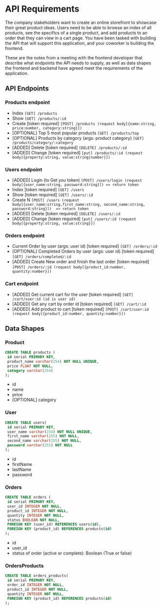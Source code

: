 # API Requirements

The company stakeholders want to create an online storefront to showcase their great product ideas. Users need to be able to browse an index of all products, see the specifics of a single product, and add products to an order that they can view in a cart page. You have been tasked with building the API that will support this application, and your coworker is building the frontend.

These are the notes from a meeting with the frontend developer that describe what endpoints the API needs to supply, as well as data shapes the frontend and backend have agreed meet the requirements of the application.

## API Endpoints

### Products endpoint

- Index `[GET] /products`
- Show `[GET] /products/:id`
- Create [token required] `[POST] /products (request body[{name:string, price:number, category:string}])`
- [OPTIONAL] Top 5 most popular products `[GET] /products/top`
- [OPTIONAL] Products by category (args: product category) `[GET] /products/category/:category`
- [ADDED] Delete [token required] `[DELETE] /products/:id`
- [ADDED] Change [token required] `[put] /products/:id (request body[{property:string, value:string|number}])`

### Users endpoint

- [ADDED] Login (to Get you token) `[POST] /users/login (request body[{user_name:string, password:string}]) => return token`
- Index [token required] `[GET] /users`
- Show [token required] `[GET] /users/:id`
- Create N `[POST] /users (request body[{user_name:string,first_name:string, second_name:string, password:string}])  => return token`
- [ADDED] Delete [token required] `[DELETE] /users/:id`
- [ADDED] Change [token required] `[put] /users/:id (request body[{property:string, value:string}])`

### Orders endpoint

- Current Order by user (args: user id) [token required] `[GET] /orders/:id`
- [OPTIONAL] Completed Orders by user (args: user id) [token required] `[GET] /orders/completed/:id`
- [ADDED] Create New order and finish the last order [token required] `[POST] /orders/:id (request body[{product_id:number, quantity:number}])`

### Cart endpoint

- [ADDED] Get current cart for the user [token required] `[GET] /cart/user:id (id is user id)`
- [ADDED] Get any cart by order id [token required] `[GET] /cart/:id`
- [ADDED] Add product to cart [token required] `[POST] /cart/user:id (request body[{product_id:number, quantity:number}])`

## Data Shapes

### Product

```sql
CREATE TABLE products ( 
 id serial PRIMARY KEY,
 product_name varchar(254) NOT NULL UNIQUE,
 price FLOAT NOT NULL,
 category varchar(254)
);
```

- id
- name
- price
- [OPTIONAL] category

### User

```sql
CREATE TABLE users(
 id serial PRIMARY KEY,
 user_name varchar(254) NOT NULL UNIQUE,
 first_name varchar(255) NOT NULL,
 second_name varchar(255) NOT NULL,
 password varchar(255) NOT NULL 
);

```

- id
- firstName
- lastName
- password

### Orders

```sql
CREATE TABLE orders (
 id serial PRIMARY KEY,
 user_id INTEGER NOT NULL,
 product_id INTEGER NOT NULL,
 quantity INTEGER NOT NULL,
 status BOOLEAN NOT NULL,
 FOREIGN KEY (user_id) REFERENCES users(id),
 FOREIGN KEY (product_id) REFERENCES products(id)
);

```

- id
- user_id
- status of order (active or complete): Boolean (True or false)

### OrdersProducts

```sql
CREATE TABLE orders_products(
 id serial PRIMARY KEY,
 order_id INTEGER NOT NULL,
 product_id INTEGER NOT NULL,
 quantity INTEGER NOT NULL,
 FOREIGN KEY (product_id) REFERENCES products(id)
);
```
